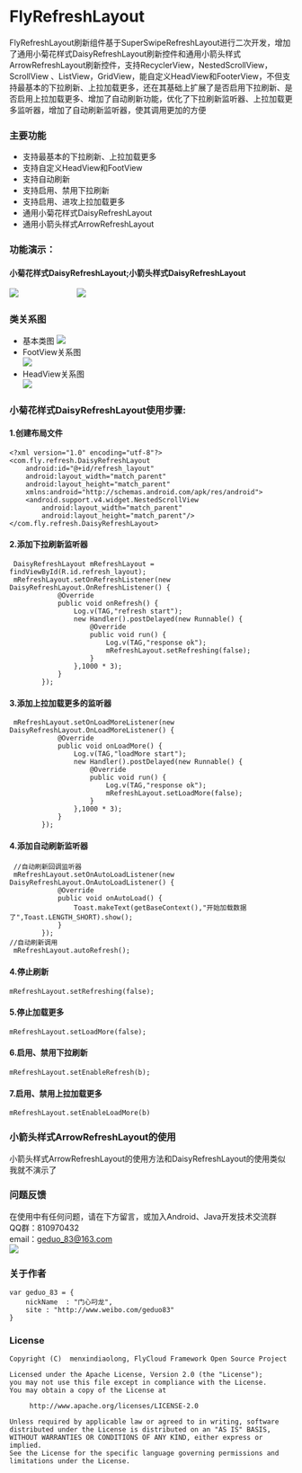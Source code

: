 # FlyRefreshLayout
FlyRefreshLayout刷新组件基于SuperSwipeRefreshLayout进行二次开发，增加了通用小菊花样式DaisyRefreshLayout刷新控件和通用小箭头样式ArrowRefreshLayout刷新控件，支持RecyclerView，NestedScrollView，ScrollView 、ListView，GridView，能自定义HeadView和FooterView，不但支持最基本的下拉刷新、上拉加载更多，还在其基础上扩展了是否启用下拉刷新、是否启用上拉加载更多、增加了自动刷新功能，优化了下拉刷新监听器、上拉加载更多监听器，增加了自动刷新监听器，使其调用更加的方便
### 主要功能
* 支持最基本的下拉刷新、上拉加载更多
* 支持自定义HeadView和FootView
* 支持自动刷新
* 支持启用、禁用下拉刷新
* 支持启用、进攻上拉加载更多
* 通用小菊花样式DaisyRefreshLayout
* 通用小箭头样式ArrowRefreshLayout
### 功能演示：
#### 小菊花样式DaisyRefreshLayout;小箭头样式DaisyRefreshLayout
<div align="left">
<img src="https://github.com/geduo83/FlyRefreshLayout/blob/master/app/src/main/assets/daisy.gif">
<img src="https://github.com/geduo83/FlyRefreshLayout/blob/master/app/src/main/assets/arrow.gif" style="margin-left:100px">  
</div>

### 类关系图
* 基本类图
![](https://img-blog.csdnimg.cn/20190228103457115.png?x-oss-process=image/watermark,type_ZmFuZ3poZW5naGVpdGk,shadow_10,text_aHR0cHM6Ly9ibG9nLmNzZG4ubmV0L2dlZHVvXzgz,size_16,color_FFFFFF,t_70)
* FootView关系图<br>
![](https://img-blog.csdnimg.cn/20190228103614680.png?x-oss-process=image/watermark,type_ZmFuZ3poZW5naGVpdGk,shadow_10,text_aHR0cHM6Ly9ibG9nLmNzZG4ubmV0L2dlZHVvXzgz,size_16,color_FFFFFF,t_70)
* HeadView关系图<br>
![](https://img-blog.csdnimg.cn/20190228103714141.png?x-oss-process=image/watermark,type_ZmFuZ3poZW5naGVpdGk,shadow_10,text_aHR0cHM6Ly9ibG9nLmNzZG4ubmV0L2dlZHVvXzgz,size_16,color_FFFFFF,t_70)
### 小菊花样式DaisyRefreshLayout使用步骤:
#### 1.创建布局文件
```
<?xml version="1.0" encoding="utf-8"?>
<com.fly.refresh.DaisyRefreshLayout
    android:id="@+id/refresh_layout"
    android:layout_width="match_parent"
    android:layout_height="match_parent"
    xmlns:android="http://schemas.android.com/apk/res/android">
    <android.support.v4.widget.NestedScrollView
        android:layout_width="match_parent"
        android:layout_height="match_parent"/>    
</com.fly.refresh.DaisyRefreshLayout>
```
#### 2.添加下拉刷新监听器
```
 DaisyRefreshLayout mRefreshLayout = findViewById(R.id.refresh_layout);
 mRefreshLayout.setOnRefreshListener(new DaisyRefreshLayout.OnRefreshListener() {
            @Override
            public void onRefresh() {
                Log.v(TAG,"refresh start");
                new Handler().postDelayed(new Runnable() {
                    @Override
                    public void run() {
                        Log.v(TAG,"response ok");
                        mRefreshLayout.setRefreshing(false);
                    }
                },1000 * 3);
            }
        });
```
#### 3.添加上拉加载更多的监听器
```
 mRefreshLayout.setOnLoadMoreListener(new DaisyRefreshLayout.OnLoadMoreListener() {
            @Override
            public void onLoadMore() {
                Log.v(TAG,"loadMore start");
                new Handler().postDelayed(new Runnable() {
                    @Override
                    public void run() {
                        Log.v(TAG,"response ok");
                        mRefreshLayout.setLoadMore(false);
                    }
                },1000 * 3);
            }
        });
```
#### 4.添加自动刷新监听器
```
 //自动刷新回调监听器
 mRefreshLayout.setOnAutoLoadListener(new DaisyRefreshLayout.OnAutoLoadListener() {
            @Override
            public void onAutoLoad() {
                Toast.makeText(getBaseContext(),"开始加载数据了",Toast.LENGTH_SHORT).show();
            }
        });
//自动刷新调用   
 mRefreshLayout.autoRefresh();
 ```
#### 4.停止刷新
```
mRefreshLayout.setRefreshing(false);
```
#### 5.停止加载更多
```
mRefreshLayout.setLoadMore(false);
```
#### 6.启用、禁用下拉刷新
```
mRefreshLayout.setEnableRefresh(b);
```
#### 7.启用、禁用上拉加载更多
```
mRefreshLayout.setEnableLoadMore(b)
```
### 小箭头样式ArrowRefreshLayout的使用
小箭头样式ArrowRefreshLayout的使用方法和DaisyRefreshLayout的使用类似我就不演示了

### 问题反馈
在使用中有任何问题，请在下方留言，或加入Android、Java开发技术交流群<br>
QQ群：810970432<br>
email：geduo_83@163.com<br>
![](https://img-blog.csdnimg.cn/20190126213618911.png)<br>
### 关于作者
```
var geduo_83 = {
    nickName  : "门心叼龙",
    site : "http://www.weibo.com/geduo83"
}
```
### License
```
Copyright (C)  menxindiaolong, FlyCloud Framework Open Source Project

Licensed under the Apache License, Version 2.0 (the "License");
you may not use this file except in compliance with the License.
You may obtain a copy of the License at

     http://www.apache.org/licenses/LICENSE-2.0

Unless required by applicable law or agreed to in writing, software
distributed under the License is distributed on an "AS IS" BASIS,
WITHOUT WARRANTIES OR CONDITIONS OF ANY KIND, either express or implied.
See the License for the specific language governing permissions and
limitations under the License.
```
